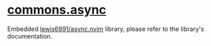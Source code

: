 <!-- markdownlint-disable MD001 MD013 MD034 MD033 MD051 -->

# [commons.async](https://github.com/linrongbin16/commons.nvim/blob/main/lua/commons/async.lua)

Embedded [lewis6991/async.nvim](https://github.com/lewis6991/async.nvim) library, please refer to the library's documentation.
